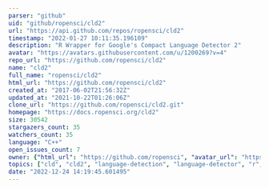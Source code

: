 ```yaml
---
parser: "github"
uid: "github/ropensci/cld2"
url: "https://api.github.com/repos/ropensci/cld2"
timestamp: "2022-01-27 10:11:35.196109"
description: "R Wrapper for Google's Compact Language Detector 2"
avatar: "https://avatars.githubusercontent.com/u/1200269?v=4"
repo_url: "https://github.com/ropensci/cld2"
name: "cld2"
full_name: "ropensci/cld2"
html_url: "https://github.com/ropensci/cld2"
created_at: "2017-06-02T21:56:32Z"
updated_at: "2021-10-22T01:26:06Z"
clone_url: "https://github.com/ropensci/cld2.git"
homepage: "https://docs.ropensci.org/cld2"
size: 30542
stargazers_count: 35
watchers_count: 35
language: "C++"
open_issues_count: 7
owner: {"html_url": "https://github.com/ropensci", "avatar_url": "https://avatars.githubusercontent.com/u/1200269?v=4", "login": "ropensci", "type": "Organization"}
topics: ["cld", "cld2", "language-detection", "language-detector", "r", "rstats", "r-package", "literature"]
date: "2022-12-24 14:19:45.601495"
---
```

